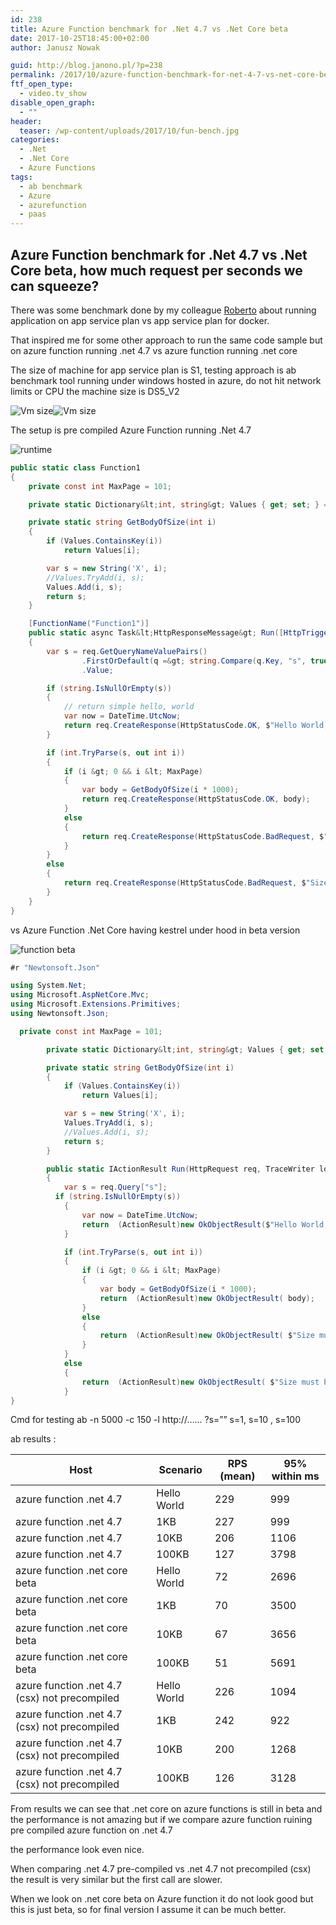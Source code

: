 ```yaml
---
id: 238
title: Azure Function benchmark for .Net 4.7 vs .Net Core beta
date: 2017-10-25T18:45:00+02:00
author: Janusz Nowak

guid: http://blog.janono.pl/?p=238
permalink: /2017/10/azure-function-benchmark-for-net-4-7-vs-net-core-beta/
ftf_open_type:
  - video.tv_show
disable_open_graph:
  - ""
header:
  teaser: /wp-content/uploads/2017/10/fun-bench.jpg
categories:
  - .Net
  - .Net Core
  - Azure Functions
tags:
  - ab benchmark
  - Azure
  - azurefunction
  - paas
---
```


## Azure Function benchmark for .Net 4.7 vs .Net Core beta, how much request per seconds we can squeeze?

There was some benchmark done by my colleague [Roberto](https://robertoprevato.github.io/Comparing-Linux-hosted-to-Windows-hosted-ASP-NET-Core-applications-in-Azure-Application-Service-Plan/) about running application on app service plan vs app service plan for docker.

That inspired me for some other approach to run the same code sample but on azure function running .net 4.7 vs azure function running .net core

The size of machine for app service plan is S1, testing approach is ab benchmark tool running under windows hosted in azure, do not hit network limits or CPU the machine size is DS5_V2

![Vm size](/wp-content/uploads/2017/10/s1.png)![Vm size](/wp-content/uploads/2017/10/DS5_V2.jpg)

The setup is pre compiled Azure Function running .Net 4.7

![runtime](/wp-content/uploads/2017/10/fun-runtime.jpg)

```csharp
public static class Function1
{
    private const int MaxPage = 101;

    private static Dictionary&lt;int, string&gt; Values { get; set; } = new Dictionary&lt;int, string&gt;();

    private static string GetBodyOfSize(int i)
    {
        if (Values.ContainsKey(i))
            return Values[i];

        var s = new String('X', i);
        //Values.TryAdd(i, s);
        Values.Add(i, s);
        return s;
    }

    [FunctionName("Function1")]
    public static async Task&lt;HttpResponseMessage&gt; Run([HttpTrigger(AuthorizationLevel.Anonymous, "get", "post", Route = null)]HttpRequestMessage req, TraceWriter log)
    {
        var s = req.GetQueryNameValuePairs()
                .FirstOrDefault(q =&gt; string.Compare(q.Key, "s", true) == 0)
                .Value;

        if (string.IsNullOrEmpty(s))
        {
            // return simple hello, world
            var now = DateTime.UtcNow;
            return req.CreateResponse(HttpStatusCode.OK, $"Hello World, from ASP.NET Fun App Net 4.7! {now.ToString("yyyy-MM-dd HH:mm:ss.FFF")}");
        }

        if (int.TryParse(s, out int i))
        {
            if (i &gt; 0 && i &lt; MaxPage)
            {
                var body = GetBodyOfSize(i * 1000);
                return req.CreateResponse(HttpStatusCode.OK, body);
            }
            else
            {
                return req.CreateResponse(HttpStatusCode.BadRequest, $"Size must be an integer between 1 and {MaxPage}");
            }
        }
        else
        {
            return req.CreateResponse(HttpStatusCode.BadRequest, $"Size must be an integer between 1 and {MaxPage}");
        }
    }
}
```

vs Azure Function .Net Core having kestrel under hood in beta version

![function beta](/wp-content/uploads/2017/10/functionbeta.png)

```csharp
#r "Newtonsoft.Json"

using System.Net;
using Microsoft.AspNetCore.Mvc;
using Microsoft.Extensions.Primitives;
using Newtonsoft.Json;

  private const int MaxPage = 101;

        private static Dictionary&lt;int, string&gt; Values { get; set; } = new Dictionary&lt;int, string&gt;();

        private static string GetBodyOfSize(int i)
        {
            if (Values.ContainsKey(i))
                return Values[i];

            var s = new String('X', i);
            Values.TryAdd(i, s);
            //Values.Add(i, s);
            return s;
        }

        public static IActionResult Run(HttpRequest req, TraceWriter log)
        {
            var s = req.Query["s"];
          if (string.IsNullOrEmpty(s))
            {
                var now = DateTime.UtcNow;
                return  (ActionResult)new OkObjectResult($"Hello World, from ASP.NET Core and Net Core 2.0! {now.ToString("yyyy-MM-dd HH:mm:ss.FFF")}");
            }

            if (int.TryParse(s, out int i))
            {
                if (i &gt; 0 && i &lt; MaxPage)
                {
                    var body = GetBodyOfSize(i * 1000);
                    return  (ActionResult)new OkObjectResult( body);
                }
                else
                {
                    return  (ActionResult)new OkObjectResult( $"Size must be an integer between 1 and {MaxPage}");
                }
            }
            else
            {
                return  (ActionResult)new OkObjectResult( $"Size must be an integer between 1 and {MaxPage}");
            }
}
```

Cmd for testing ab -n 5000 -c 150 -l http://&#8230;&#8230; ?s=&#8221;&#8221; s=1, s=10 , s=100

ab results :

| **Host**                                      | **Scenario** | **RPS (mean)** | **95% within ms** |
| --------------------------------------------- | ------------ | -------------- | ----------------- |
| azure function .net 4.7                       | Hello World  | 229            | 999               |
| azure function .net 4.7                       | 1KB          | 227            | 999               |
| azure function .net 4.7                       | 10KB         | 206            | 1106              |
| azure function .net 4.7                       | 100KB        | 127            | 3798              |
| azure function .net core beta                 | Hello World  | 72             | 2696              |
| azure function .net core beta                 | 1KB          | 70             | 3500              |
| azure function .net core beta                 | 10KB         | 67             | 3656              |
| azure function .net core beta                 | 100KB        | 51             | 5691              |
| azure function .net 4.7 (csx) not precompiled | Hello World  | 226            | 1094              |
| azure function .net 4.7 (csx) not precompiled | 1KB          | 242            | 922               |
| azure function .net 4.7 (csx) not precompiled | 10KB         | 200            | 1268              |
| azure function .net 4.7 (csx) not precompiled | 100KB        | 126            | 3128              |

From results we can see that .net core on azure functions is still in beta and the performance is not amazing but if we compare azure function ruining pre compiled azure function on .net 4.7

the performance look even nice.

When comparing .net 4.7 pre-compiled vs .net 4.7 not precompiled (csx) the result is very similar but the first call are slower.

When we look on .net core beta on Azure function it do not look good but this is just beta, so for final version I assume it can be much better.
